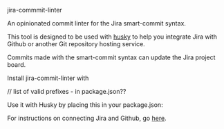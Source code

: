 jira-commmit-linter

An opinionated commit linter for the Jira smart-commit syntax.

This tool is designed to be used with [husky](https://www.npmjs.com/package/husky) to help you integrate Jira with Github or another Git repository hosting service. 

Commits made with the smart-commit syntax can update the Jira project board.  

Install jira-commit-linter with


// list of valid prefixes - in package.json??

Use it with Husky by placing this in your package.json:


For instructions on connecting Jira and Github, go [here]().